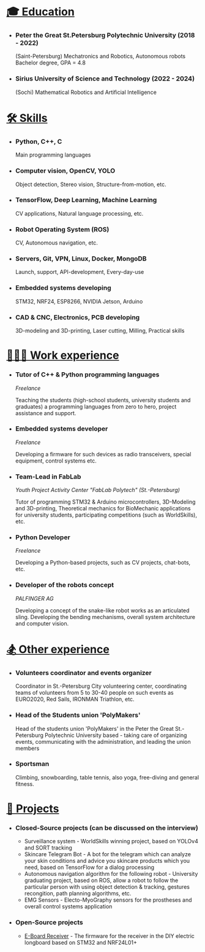 # <a id="education" href="#education">🎓 Education</a>

* ### Peter the Great St.Petersburg Polytechnic University (2018 - 2022)
    (Saint-Petersburg) Mechatronics and Robotics, Autonomous robots\
    Bachelor degree, GPA = 4.8

* ### Sirius University of Science and Technology (2022 - 2024)
    (Sochi) Mathematical Robotics and Artificial Intelligence


# <a id="skills" href="#skills">🛠️ Skills</a>

* ### Python, C++, C

    Main programming languages
    

* ### Computer vision, OpenCV, YOLO

    Object detection, Stereo vision, Structure-from-motion, etc.
    
    
* ### TensorFlow, Deep Learning, Machine Learning

    CV applications, Natural language processing, etc.

    
* ### Robot Operating System (ROS)

    CV, Autonomous navigation, etc.
    
    
* ### Servers, Git, VPN, Linux, Docker, MongoDB

    Launch, support, API-development, Every-day-use

    
* ### Embedded systems developing

    STM32, NRF24, ESP8266, NVIDIA Jetson, Arduino



* ### CAD & CNC, Electronics, PCB developing

    3D-modeling and 3D-printing, Laser cutting, Milling, Practical skills


# <a id="jobs" href="#jobs">👨🏻‍💻 Work experience</a>


* ### Tutor of C++ & Python programming languages

    *Freelance*
    
    Teaching the students (high-school students, university students and graduates) a programming languages from zero to hero, project assistance and support.
    
    
* ### Embedded systems developer

    *Freelance*
    
    Developing a firmware for such devices as radio transceivers, special equipment, control systems etc.

    
* ### Team-Lead in FabLab

    *Youth Project Activity Center "FabLab Polytech" (St.-Petersburg)*

    Tutor of programming STM32 & Arduino microcontrollers, 3D-Modeling and 3D-printing, 
Theoretical mechanics for BioMechanic applications for university students, 
participating competitions (such as WorldSkills), etc.


* ### Python Developer
    
    *Freelance*
    
    Developing a Python-based projects, such as CV projects, chat-bots, etc.


* ### Developer of the robots concept
  
    *PALFINGER AG*

    Developing a concept of the snake-like robot works as an articulated sling.
Developing the bending mechanisms, overall system architecture and computer vision.


# <a id="other_expirience" href="#other_expirience">🏂 Other experience</a>

* ### Volunteers coordinator and events organizer
    Coordinator in St.-Petersburg City volunteering center, coordinating teams of 
volunteers from 5 to 30-40 people on such events as EURO2020, Red Sails, IRONMAN Triathlon, etc.

* ### Head of the Students union 'PolyMakers'
    Head of the students union 'PolyMakers' in the
Peter the Great St.-Petersburg Polytechnic University based - taking care of organizing events, communicating 
with the administration, and leading the union members

* ### Sportsman
    Climbing, snowboarding, table tennis, also yoga, free-diving and general fitness.


# <a id="projects" href="#projects">🧩 Projects</a>

* ### Closed-Source projects (can be discussed on the interview)

    - Surveillance system - WorldSkills winning project, based on YOLOv4 and SORT tracking
    - Skincare Telegram Bot - A bot for the telegram which can analyze your skin conditions and advice you skincare products which you need, based on TensorFlow for a dialog processing
    - Autonomous navigation algorithm for the following robot - University graduating project, based on ROS, allow a robot to follow the particular person with using object detection & tracking, gestures recongition, path planning algorithms, etc.
    - EMG Sensors - Electo-MyoGraphy sensors for the prostheses and overall control systems application
    
    
* ### Open-Source projects

    - [E-Board Receiver](https://github.com/AwesomeAlexey/Longboard-Receiver/) - The firmware for the receiver in the DIY electric longboard based on STM32 and NRF24L01+
